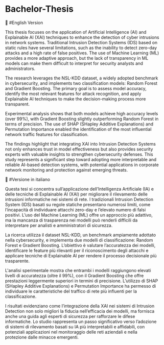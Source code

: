 # Bachelor-Thesis

📌 #English Version

This thesis focuses on the application of Artificial Intelligence (AI) and Explainable AI (XAI) techniques to enhance the detection of cyber intrusions in network systems. Traditional Intrusion Detection Systems (IDS) based on static rules have several limitations, such as the inability to detect zero-day attacks and a high rate of false positives. The use of Machine Learning (ML) provides a more adaptive approach, but the lack of transparency in ML models can make them difficult to interpret for security analysts and administrators.

The research leverages the NSL-KDD dataset, a widely adopted benchmark in cybersecurity, and implements two classification models: Random Forest and Gradient Boosting. The primary goal is to assess model accuracy, identify the most relevant features for attack recognition, and apply Explainable AI techniques to make the decision-making process more transparent.

Experimental analysis shows that both models achieve high accuracy levels (over 99%), with Gradient Boosting slightly outperforming Random Forest in terms of precision. The use of SHAP (SHapley Additive Explanations) and Permutation Importance enabled the identification of the most influential network traffic features for classification.

The findings highlight that integrating XAI into Intrusion Detection Systems not only enhances trust in model effectiveness but also provides security experts with valuable insights to strengthen cybersecurity defenses. This study represents a significant step toward adopting more interpretable and reliable AI-based detection systems, with potential applications in corporate network monitoring and protection against emerging threats.

📌 #Versione in italiano

Questa tesi si concentra sull’applicazione dell’Intelligenza Artificiale (IA) e delle tecniche di Explainable AI (XAI) per migliorare il rilevamento delle intrusioni informatiche nei sistemi di rete. I tradizionali Intrusion Detection System (IDS) basati su regole statiche presentano numerosi limiti, come l’incapacità di individuare attacchi zero-day e l’elevato numero di falsi positivi. L’uso del Machine Learning (ML) offre un approccio più adattivo, ma la mancanza di trasparenza nei modelli può renderli difficili da interpretare per analisti e amministratori di sicurezza.

La ricerca utilizza il dataset NSL-KDD, un benchmark ampiamente adottato nella cybersecurity, e implementa due modelli di classificazione: Random Forest e Gradient Boosting. L’obiettivo è valutare l’accuratezza dei modelli, identificare le feature più rilevanti per il riconoscimento degli attacchi e applicare tecniche di Explainable AI per rendere il processo decisionale più trasparente.

L'analisi sperimentale mostra che entrambi i modelli raggiungono elevati livelli di accuratezza (oltre il 99%), con il Gradient Boosting che offre prestazioni leggermente superiori in termini di precisione. L’utilizzo di SHAP (SHapley Additive Explanations) e Permutation Importance ha permesso di individuare le caratteristiche del traffico di rete più influenti per la classificazione.

I risultati evidenziano come l’integrazione della XAI nei sistemi di Intrusion Detection non solo migliori la fiducia nell’efficacia dei modelli, ma fornisca anche una guida agli esperti di sicurezza per rafforzare le difese informatiche. Lo studio rappresenta un passo significativo verso l’adozione di sistemi di rilevamento basati su IA più interpretabili e affidabili, con potenziali applicazioni nel monitoraggio delle reti aziendali e nella protezione dalle minacce emergenti.
